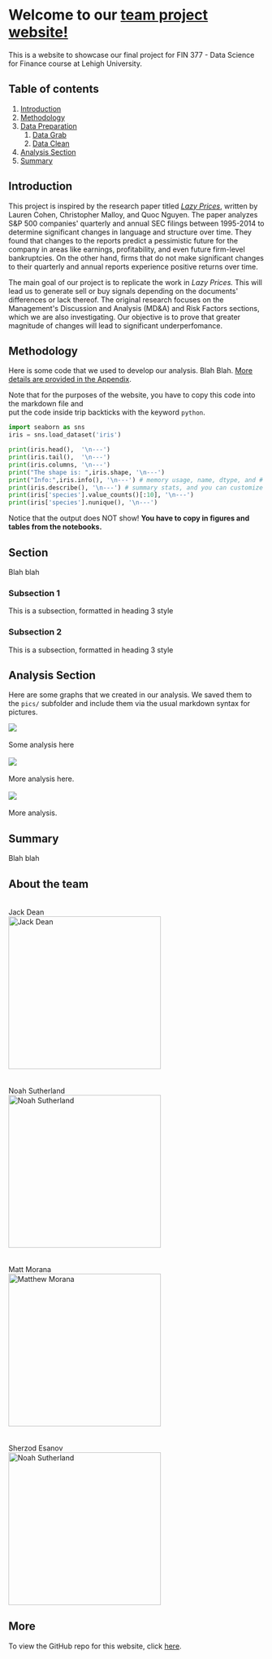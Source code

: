 # Welcome to our [team project website!](https://jdean53.github.io/px_lazy/)

This is a website to showcase our final project for FIN 377 - Data Science for Finance course at Lehigh University.

## Table of contents
1. [Introduction](#introduction)
2. [Methodology](#meth)
3. [Data Preparation](#section2)
    1. [Data Grab](#subsec2-1)
    2. [Data Clean](#subsec2-2)
4. [Analysis Section](#section3)
5. [Summary](#summary)

## Introduction  <a name="introduction"></a>

This project is inspired by the research paper titled [*Lazy Prices*](https://papers.ssrn.com/sol3/papers.cfm?abstract_id=1658471), written by Lauren Cohen, Christopher Malloy, and Quoc Nguyen. The paper analyzes S&P 500 companies' quarterly and annual SEC filings between 1995-2014 to determine significant changes in language and structure over time. They found that changes to the reports predict a pessimistic future for the company in areas like earnings, profitability, and even future firm-level bankruptcies. On the other hand, firms that do not make significant changes to their quarterly and annual reports experience positive returns over time.

The main goal of our project is to replicate the work in *Lazy Prices.* This will lead us to generate sell or buy signals depending on the documents' differences or lack thereof.  The original research focuses on the Management's Discussion and Analysis (MD&A) and Risk Factors sections, which we are also investigating. Our objective is to prove that greater magnitude of changes will lead to significant underperfomance.

## Methodology <a name="meth"></a>

Here is some code that we used to develop our analysis. Blah Blah. [More details are provided in the Appendix](page2).
 
Note that for the purposes of the website, you have to copy this code into the markdown file and  
put the code inside trip backticks with the keyword `python`.

```python
import seaborn as sns 
iris = sns.load_dataset('iris') 

print(iris.head(),  '\n---')
print(iris.tail(),  '\n---')
print(iris.columns, '\n---')
print("The shape is: ",iris.shape, '\n---')
print("Info:",iris.info(), '\n---') # memory usage, name, dtype, and # of non-null obs (--> # of missing obs) per variable
print(iris.describe(), '\n---') # summary stats, and you can customize the list!
print(iris['species'].value_counts()[:10], '\n---')
print(iris['species'].nunique(), '\n---')
```

Notice that the output does NOT show! **You have to copy in figures and tables from the notebooks.**

## Section <a name="section2"></a>
Blah blah

### Subsection 1 <a name="subsec2-1"></a>
This is a subsection, formatted in heading 3 style

### Subsection 2 <a name="subsec2-2"></a>
This is a subsection, formatted in heading 3 style

## Analysis Section <a name="section3"></a>

Here are some graphs that we created in our analysis. We saved them to the `pics/` subfolder and include them via the usual markdown syntax for pictures.

![](pics/plot1.png)
<br><br>
Some analysis here
<br><br>
![](pics/plot2.png)
<br><br>
More analysis here.
<br><br>
![](pics/plot3.png)
<br><br>
More analysis.

## Summary <a name="summary"></a>

Blah blah



## About the team
<br>
Jack Dean
<br>
<img src="pics/Jack.jpg" alt="Jack Dean" width="300"/>
<br><br><br>
Noah Sutherland
<br>
<img src="pics/Noah.jpg" alt="Noah Sutherland" width="300"/>
<br><br><br>
Matt Morana
<br>
<img src="pics/Matt.jpg" alt="Matthew Morana" width="300"/>
<br><br><br>
Sherzod Esanov
<br>
<img src="pics/Sher1.jpg" alt="Noah Sutherland" width="300"/>
<br>


## More 

To view the GitHub repo for this website, click [here](https://github.com/donbowen/teamproject).
